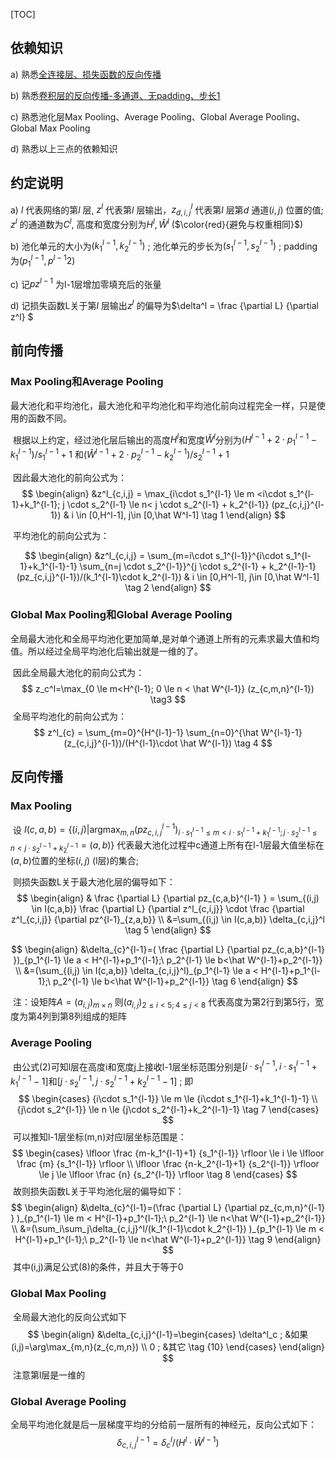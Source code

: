 [TOC]



## 依赖知识

a) 熟悉[全连接层、损失函数的反向传播](0_1-全连接层、损失函数的反向传播.md)

b) 熟悉[卷积层的反向传播-多通道、无padding、步长1](0_2_2-卷积层的反向传播-多通道、无padding、步长1.md)

c) 熟悉池化层Max Pooling、Average Pooling、Global Average Pooling、Global Max Pooling

d) 熟悉以上三点的依赖知识



## 约定说明

a) $l$ 代表网络的第$l$ 层, $z^l$ 代表第$l$ 层输出，$z_{d,i,j}^l$ 代表第$l$ 层第$d$ 通道$(i,j)$ 位置的值; $z^l$ 的通道数为$C^l$, 高度和宽度分别为$H^l,\hat W^l$ ($\color{red}{避免与权重相同}$) 

b)  池化单元的大小为$(k_1^{l-1},k_2^{l-1})$ ; 池化单元的步长为$(s_1^{l-1},s_2^{l-1})$ ; padding为$(p^{l-1}_1,p^{l-1}2)$

c) 记$pz^{l-1}$ 为l-1层增加零填充后的张量

d) 记损失函数L关于第$l$ 层输出$z^l$ 的偏导为$\delta^l = \frac {\partial L} {\partial z^l} $   



## 前向传播

### Max Pooling和Average Pooling

​        最大池化和平均池化，最大池化和平均池化和平均池化前向过程完全一样，只是使用的函数不同。

​        根据以上约定，经过池化层后输出的高度$H^l$和宽度$\hat W^l$分别为$(H^{l-1}+2\cdot p_1^{l-1}-k_1^{l-1})/s_1^{l-1}+1$ 和$(\hat W^{l-1}+2\cdot p_2^{l-1}-k_2^{l-1})/s_2^{l-1}+1$

​         因此最大池化的前向公式为：
$$
\begin{align}
&z^l_{c,i,j} = \max_{i\cdot s_1^{l-1} \le m <i\cdot s_1^{l-1}+k_1^{l-1}; j \cdot s_2^{l-1} \le n< j \cdot s_2^{l-1} + k_2^{l-1}} (pz_{c,i,j}^{l-1})  & i \in [0,H^l-1], j\in [0,\hat W^l-1]   \tag 1
\end{align}
$$

​	平均池化的前向公式为：

$$
\begin{align}
&z^l_{c,i,j} = \sum_{m=i\cdot s_1^{l-1}}^{i\cdot s_1^{l-1}+k_1^{l-1}-1} \sum_{n=j \cdot s_2^{l-1}}^{j \cdot s_2^{l-1} + k_2^{l-1}-1} (pz_{c,i,j}^{l-1})/(k_1^{l-1}\cdot k_2^{l-1})  & i \in [0,H^l-1], j\in [0,\hat W^l-1]   \tag 2
\end{align}
$$


### Global Max Pooling和Global Average Pooling

​         全局最大池化和全局平均池化更加简单,是对单个通道上所有的元素求最大值和均值。所以经过全局平均池化后输出就是一维的了。

​         因此全局最大池化的前向公式为：
$$
z_c^l=\max_{0 \le m<H^{l-1}; 0 \le n < \hat W^{l-1}} (z_{c,m,n}^{l-1})   \tag3
$$
​         全局平均池化的前向公式为：
$$
z^l_{c} = \sum_{m=0}^{H^{l-1}-1} \sum_{n=0}^{\hat W^{l-1}-1} (z_{c,i,j}^{l-1})/(H^{l-1}\cdot \hat W^{l-1})   \tag 4
$$




## 反向传播

### Max Pooling

​       设 $I(c,a,b)=\{(i,j)|\mathop{\arg\max}_{m,n}(pz_{c,i,j}^{l-1})_ {i\cdot s_1^{l-1} \le m <i\cdot s_1^{l-1}+k_1^{l-1}; j \cdot s_2^{l-1} \le n< j \cdot s_2^{l-1} + k_2^{l-1}}=(a,b)\}$ 代表最大池化过程中c通道上所有在l-1层最大值坐标在$(a,b)$位置的坐标$(i,j)$ (l层)的集合; 

​       则损失函数L关于最大池化层的偏导如下：
$$
\begin{align}
& \frac {\partial L} {\partial pz_{c,a,b}^{l-1} } = \sum_{(i,j) \in I(c,a,b)}
\frac {\partial L} {\partial z^l_{c,i,j}} \cdot \frac {\partial z^l_{c,i,j}} {\partial pz^{l-1}_{z,a,b}} \\
&=\sum_{(i,j) \in I(c,a,b)} \delta_{c,i,j}^l  \tag 5
\end{align}
$$

$$
\begin{align}
&\delta_{c}^{l-1}=( \frac {\partial L} {\partial pz_{c,a,b}^{l-1} })_{p_1^{l-1} \le a < H^{l-1}+p_1^{l-1};\ p_2^{l-1} \le b<\hat W^{l-1}+p_2^{l-1}} \\
&=(\sum_{(i,j) \in I(c,a,b)} \delta_{c,i,j}^l)_{p_1^{l-1} \le a < H^{l-1}+p_1^{l-1};\ p_2^{l-1} \le b<\hat W^{l-1}+p_2^{l-1}} \tag 6
\end{align}
$$

​           注：设矩阵$A=(a_{i,j})_{m \times n}$ 则$(a_{i,j})_{2 \le i <5; 4 \le j <8}$ 代表高度为第2行到第5行，宽度为第4列到第8列组成的矩阵



### Average Pooling

​           由公式(2)可知l层在高度i和宽度j上接收l-1层坐标范围分别是$[{i\cdot s_1^{l-1}},{i\cdot s_1^{l-1}+k_1^{l-1}-1}]  \text{和}[{j\cdot s_2^{l-1}},{j\cdot s_2^{l-1}+k_2^{l-1}-1}]$ ; 即
$$
\begin{cases}
{i\cdot s_1^{l-1}} \le m \le {i\cdot s_1^{l-1}+k_1^{l-1}-1}  \\
{j\cdot s_2^{l-1}} \le n \le {j\cdot s_2^{l-1}+k_2^{l-1}-1}  \tag 7
\end{cases}
$$
​           可以推知l-1层坐标(m,n)对应l层坐标范围是：
$$
\begin{cases}
\lfloor \frac {m-k_1^{l-1}+1} {s_1^{l-1}} \rfloor \le i \le \lfloor \frac {m} {s_1^{l-1}} \rfloor \\
\lfloor \frac {n-k_2^{l-1}+1} {s_2^{l-1}} \rfloor \le j \le \lfloor \frac {n} {s_2^{l-1}} \rfloor  \tag 8
\end{cases}
$$
​           故则损失函数L关于平均池化层的偏导如下：
$$
\begin{align}
&\delta_{c}^{l-1}=(\frac {\partial L} {\partial pz_{c,m,n}^{l-1} } )_{p_1^{l-1} \le m < H^{l-1}+p_1^{l-1};\ p_2^{l-1} \le n<\hat W^{l-1}+p_2^{l-1}} \\
&=(\sum_i\sum_j\delta_{c,i,j}^l/(k_1^{l-1}\cdot k_2^{l-1}) )_{p_1^{l-1} \le m < H^{l-1}+p_1^{l-1};\ p_2^{l-1} \le n<\hat W^{l-1}+p_2^{l-1}}   \tag 9
\end{align}
$$
​           其中(i,j)满足公式(8)的条件，并且大于等于0



### Global Max Pooling

​           全局最大池化的反向公式如下
$$
\begin{align}
&\delta_{c,i,j}^{l-1}=\begin{cases}
\delta^l_c ;  &如果(i,j)=\arg\max_{m,n}(z_{c,m,n}) \\
0 ; &其它  \tag {10}
\end{cases}
\end{align}
$$
​           注意第l层是一维的

### Global Average Pooling

​        全局平均池化就是后一层梯度平均的分给前一层所有的神经元，反向公式如下：
$$
\delta_{c,i,j}^{l-1}=\delta^l_c/(H^l \cdot \hat W^{l-1})  \tag {12}
$$



